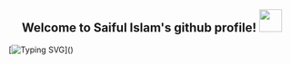 <h2 align="center">
  Welcome to Saiful Islam's github profile!
  <img src="https://media.giphy.com/media/hvRJCLFzcasrR4ia7z/giphy.gif" width="40">
</h2>

[![Typing SVG](https://readme-typing-svg.demolab.com?font=console&size=24&duration=2000&pause=500&color=15F797&center=true&vCenter=true&width=1000&height=30&lines=Software+Engineer+(Web+%26+Machine+Learning+).;Research+Enthusiast.;)]()
